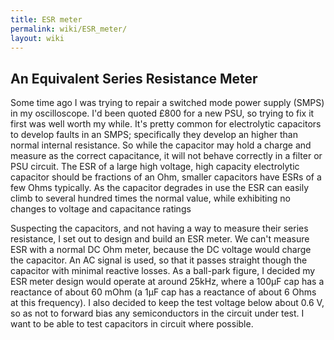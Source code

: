 ```yaml
---
title: ESR meter
permalink: wiki/ESR_meter/
layout: wiki
---
```


An Equivalent Series Resistance Meter
-------------------------------------

Some time ago I was trying to repair a switched mode power supply (SMPS)
in my oscilloscope. I'd been quoted £800 for a new PSU, so trying to fix
it first was well worth my while. It's pretty common for electrolytic
capacitors to develop faults in an SMPS; specifically they develop an
higher than normal internal resistance. So while the capacitor may hold
a charge and measure as the correct capacitance, it will not behave
correctly in a filter or PSU circuit. The ESR of a large high voltage,
high capacity electrolytic capacitor should be fractions of an Ohm,
smaller capacitors have ESRs of a few Ohms typically. As the capacitor
degrades in use the ESR can easily climb to several hundred times the
normal value, while exhibiting no changes to voltage and capacitance
ratings

Suspecting the capacitors, and not having a way to measure their series
resistance, I set out to design and build an ESR meter. We can't measure
ESR with a normal DC Ohm meter, because the DC voltage would charge the
capacitor. An AC signal is used, so that it passes straight though the
capacitor with minimal reactive losses. As a ball-park figure, I decided
my ESR meter design would operate at around 25kHz, where a 100μF cap has
a reactance of about 60 mOhm (a 1μF cap has a reactance of about 6 Ohms
at this frequency). I also decided to keep the test voltage below about
0.6 V, so as not to forward bias any semiconductors in the circuit under
test. I want to be able to test capacitors in circuit where possible.
